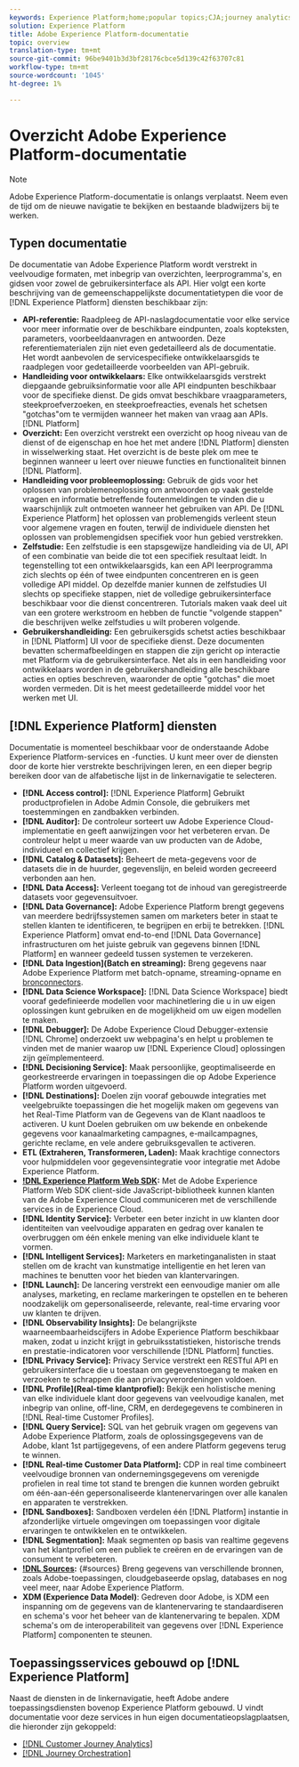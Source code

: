 ```yaml
---
keywords: Experience Platform;home;popular topics;CJA;journey analytics;customer journey analytics;campaign orchestration;orchestration;customer journey;journey;journey orchestration
solution: Experience Platform
title: Adobe Experience Platform-documentatie
topic: overview
translation-type: tm+mt
source-git-commit: 96be9401b3d3bf28176cbce5d139c42f63707c81
workflow-type: tm+mt
source-wordcount: '1045'
ht-degree: 1%

---
```



# Overzicht Adobe Experience Platform-documentatie

>[!NOTE]
>
>Adobe Experience Platform-documentatie is onlangs verplaatst. Neem even de tijd om de nieuwe navigatie te bekijken en bestaande bladwijzers bij te werken.

## Typen documentatie

De documentatie van Adobe Experience Platform wordt verstrekt in veelvoudige formaten, met inbegrip van overzichten, leerprogramma&#39;s, en gidsen voor zowel de gebruikersinterface als API. Hier volgt een korte beschrijving van de gemeenschappelijkste documentatietypen die voor de [!DNL Experience Platform] diensten beschikbaar zijn:

* **API-referentie:** Raadpleeg de API-naslagdocumentatie voor elke service voor meer informatie over de beschikbare eindpunten, zoals kopteksten, parameters, voorbeeldaanvragen en antwoorden. Deze referentiematerialen zijn niet even gedetailleerd als de documentatie. Het wordt aanbevolen de servicespecifieke ontwikkelaarsgids te raadplegen voor gedetailleerde voorbeelden van API-gebruik.
* **Handleiding voor ontwikkelaars:** Elke ontwikkelaarsgids verstrekt diepgaande gebruiksinformatie voor alle API eindpunten beschikbaar voor de specifieke dienst. De gids omvat beschikbare vraagparameters, steekproefverzoeken, en steekproefreacties, evenals het schetsen &quot;gotchas&quot;om te vermijden wanneer het maken van vraag aan APIs. [!DNL Platform]
* **Overzicht:** Een overzicht verstrekt een overzicht op hoog niveau van de dienst of de eigenschap en hoe het met andere [!DNL Platform] diensten in wisselwerking staat. Het overzicht is de beste plek om mee te beginnen wanneer u leert over nieuwe functies en functionaliteit binnen [!DNL Platform].
* **Handleiding voor probleemoplossing:** Gebruik de gids voor het oplossen van problemenoplossing om antwoorden op vaak gestelde vragen en informatie betreffende foutenmeldingen te vinden die u waarschijnlijk zult ontmoeten wanneer het gebruiken van API. De [!DNL Experience Platform] het oplossen van problemengids verleent steun voor algemene vragen en fouten, terwijl de individuele diensten het oplossen van problemengidsen specifiek voor hun gebied verstrekken.
* **Zelfstudie:** Een zelfstudie is een stapsgewijze handleiding via de UI, API of een combinatie van beide die tot een specifiek resultaat leidt. In tegenstelling tot een ontwikkelaarsgids, kan een API leerprogramma zich slechts op één of twee eindpunten concentreren en is geen volledige API middel. Op dezelfde manier kunnen de zelfstudies UI slechts op specifieke stappen, niet de volledige gebruikersinterface beschikbaar voor die dienst concentreren. Tutorials maken vaak deel uit van een grotere werkstroom en hebben de functie &quot;volgende stappen&quot; die beschrijven welke zelfstudies u wilt proberen volgende.
* **Gebruikershandleiding:** Een gebruikersgids schetst acties beschikbaar in [!DNL Platform] UI voor de specifieke dienst. Deze documenten bevatten schermafbeeldingen en stappen die zijn gericht op interactie met Platform via de gebruikersinterface. Net als in een handleiding voor ontwikkelaars worden in de gebruikershandleiding alle beschikbare acties en opties beschreven, waaronder de optie &quot;gotchas&quot; die moet worden vermeden. Dit is het meest gedetailleerde middel voor het werken met UI.

## [!DNL Experience Platform] diensten

Documentatie is momenteel beschikbaar voor de onderstaande Adobe Experience Platform-services en -functies. U kunt meer over de diensten door de korte hier verstrekte beschrijvingen leren, en een dieper begrip bereiken door van de alfabetische lijst in de linkernavigatie te selecteren.

* **[!DNL Access control]:** [!DNL Experience Platform] Gebruikt productprofielen in Adobe Admin Console, die gebruikers met toestemmingen en zandbakken verbinden.
* **[!DNL Auditor]:** De controleur sorteert uw Adobe Experience Cloud-implementatie en geeft aanwijzingen voor het verbeteren ervan. De controleur helpt u meer waarde van uw producten van de Adobe, individueel en collectief krijgen.
* **[!DNL Catalog & Datasets]:** Beheert de meta-gegevens voor de datasets die in de huurder, gegevenslijn, en beleid worden gecreeerd verbonden aan hen.
* **[!DNL Data Access]:** Verleent toegang tot de inhoud van geregistreerde datasets voor gegevensuitvoer.
* **[!DNL Data Governance]:** Adobe Experience Platform brengt gegevens van meerdere bedrijfssystemen samen om marketers beter in staat te stellen klanten te identificeren, te begrijpen en erbij te betrekken. [!DNL Experience Platform] omvat end-to-end [!DNL Data Governance] infrastructuren om het juiste gebruik van gegevens binnen [!DNL Platform] en wanneer gedeeld tussen systemen te verzekeren.
* **[!DNL Data Ingestion](Batch en streaming):** Breng gegevens naar Adobe Experience Platform met batch-opname, streaming-opname en [bronconnectors](#sources).
* **[!DNL Data Science Workspace]:** [!DNL Data Science Workspace] biedt vooraf gedefinieerde modellen voor machinetlering die u in uw eigen oplossingen kunt gebruiken en de mogelijkheid om uw eigen modellen te maken.
* **[!DNL Debugger]:** De Adobe Experience Cloud Debugger-extensie [!DNL Chrome] onderzoekt uw webpagina&#39;s en helpt u problemen te vinden met de manier waarop uw [!DNL Experience Cloud] oplossingen zijn geïmplementeerd.
* **[!DNL Decisioning Service]:** Maak persoonlijke, geoptimaliseerde en georkestreerde ervaringen in toepassingen die op Adobe Experience Platform worden uitgevoerd.
* **[!DNL Destinations]:** Doelen zijn vooraf gebouwde integraties met veelgebruikte toepassingen die het mogelijk maken om gegevens van het Real-Time Platform van de Gegevens van de Klant naadloos te activeren. U kunt Doelen gebruiken om uw bekende en onbekende gegevens voor kanaalmarketing campagnes, e-mailcampagnes, gerichte reclame, en vele andere gebruiksgevallen te activeren.
* **ETL (Extraheren, Transformeren, Laden):** Maak krachtige connectors voor hulpmiddelen voor gegevensintegratie voor integratie met Adobe Experience Platform.
* **[!DNL Experience Platform Web SDK](Beta):** Met de Adobe Experience Platform Web SDK client-side JavaScript-bibliotheek kunnen klanten van de Adobe Experience Cloud communiceren met de verschillende services in de Experience Cloud.
* **[!DNL Identity Service]:** Verbeter een beter inzicht in uw klanten door identiteiten van veelvoudige apparaten en gedrag over kanalen te overbruggen om één enkele mening van elke individuele klant te vormen.
* **[!DNL Intelligent Services]:** Marketers en marketinganalisten in staat stellen om de kracht van kunstmatige intelligentie en het leren van machines te benutten voor het bieden van klantervaringen.
* **[!DNL Launch]:** De lancering verstrekt een eenvoudige manier om alle analyses, marketing, en reclame markeringen te opstellen en te beheren noodzakelijk om gepersonaliseerde, relevante, real-time ervaring voor uw klanten te drijven.
* **[!DNL Observability Insights]:** De belangrijkste waarneembaarheidscijfers in Adobe Experience Platform beschikbaar maken, zodat u inzicht krijgt in gebruiksstatistieken, historische trends en prestatie-indicatoren voor verschillende [!DNL Platform] functies.
* **[!DNL Privacy Service]:** Privacy Service verstrekt een RESTful API en gebruikersinterface die u toestaan om gegevenstoegang te maken en verzoeken te schrappen die aan privacyverordeningen voldoen.
* **[!DNL Profile](Real-time klantprofiel):** Bekijk een holistische mening van elke individuele klant door gegevens van veelvoudige kanalen, met inbegrip van online, off-line, CRM, en derdegegevens te combineren in [!DNL Real-time Customer Profiles].
* **[!DNL Query Service]:** SQL van het gebruik vragen om gegevens van Adobe Experience Platform, zoals de oplossingsgegevens van de Adobe, klant 1st partijgegevens, of een andere Platform gegevens terug te winnen.
* **[!DNL Real-time Customer Data Platform]:** CDP in real time combineert veelvoudige bronnen van ondernemingsgegevens om verenigde profielen in real time tot stand te brengen die kunnen worden gebruikt om één-aan-één gepersonaliseerde klantenervaringen over alle kanalen en apparaten te verstrekken.
* **[!DNL Sandboxes]:** Sandboxen verdelen één [!DNL Platform] instantie in afzonderlijke virtuele omgevingen om toepassingen voor digitale ervaringen te ontwikkelen en te ontwikkelen.
* **[!DNL Segmentation]:** Maak segmenten op basis van realtime gegevens van het klantprofiel om een publiek te creëren en de ervaringen van de consument te verbeteren.
* **[!DNL Sources](Verbindingen):** {#sources} Breng gegevens van verschillende bronnen, zoals Adobe-toepassingen, cloudgebaseerde opslag, databases en nog veel meer, naar Adobe Experience Platform.
* **XDM (Experience Data Model)**: Gedreven door Adobe, is XDM een inspanning om de gegevens van de klantenervaring te standaardiseren en schema&#39;s voor het beheer van de klantenervaring te bepalen. XDM schema&#39;s om de interoperabiliteit van gegevens over [!DNL Experience Platform] componenten te steunen.

## Toepassingsservices gebouwd op [!DNL Experience Platform]

Naast de diensten in de linkernavigatie, heeft Adobe andere toepassingsdiensten bovenop Experience Platform gebouwd. U vindt documentatie voor deze services in hun eigen documentatieopslagplaatsen, die hieronder zijn gekoppeld:

* [[!DNL Customer Journey Analytics]](https://docs.adobe.com/content/help/en/analytics-platform/using/cja-landing.html)
* [[!DNL Journey Orchestration]](https://docs.adobe.com/content/help/nl-NL/journeys/using/journey-orchestration-home.html)